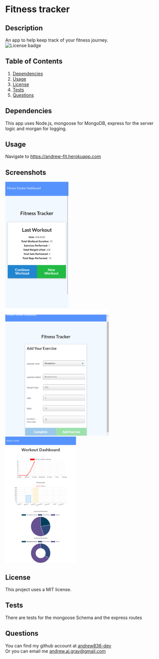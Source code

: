 # Fitness tracker
## Description
An app to help keep track of your fitness journey.  
![License badge](https://img.shields.io/badge/license-MIT-green)
## Table of Contents
1. [Dependencies](#Dependencies)
2. [Usage](#Usage)
3. [License](#License)
4. [Tests](#Tests)
5. [Questions](#Questions)
## Dependencies
This app uses Node.js, mongoose for MongoDB, express for the server logic and morgan for logging.
## Usage
Navigate to https://andrew-fit.herokuapp.com
## Screenshots
<img src="./screenshots/small_landing.png" alt="Landing page on a phone" height="400">
<img src="./screenshots/medium_exercise.png" alt="Landing page on a phone" height="400">
<img src="./screenshots/medium_stats.png" alt="Landing page on a phone" height="400">

## License
This project uses a MIT license.
## Tests
There are tests for the mongoose Schema and the express routes
## Questions
You can find my github account at
[andrew836-dev](https://github.com/andrew836-dev)  
Or you can email me andrew.aj.gray@gmail.com
